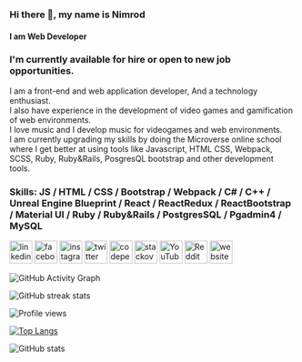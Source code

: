 ### Hi there 👋, my name is Nimrod
#### I am Web Developer 

### I'm currently available for hire or open to new job opportunities.

<p> I am a front-end and web application developer, And a technology enthusiast.<br>
I also have experience in the development of video games and gamification of web environments.<br>
I love music and I develop music for videogames and web environments.
<br>
I am currently upgrading my skills by doing the Microverse online school where I get better at using tools like Javascript, HTML CSS, Webpack, SCSS, Ruby, Ruby&Rails, PosgresQL bootstrap and other development tools.</p>

### Skills: JS / HTML / CSS / Bootstrap / Webpack / C# / C++ / Unreal Engine Blueprint / React / ReactRedux / ReactBootstrap / Material UI / Ruby / Ruby&Rails / PostgresSQL / Pgadmin4 / MySQL



[<img src='https://cdn.jsdelivr.net/npm/simple-icons@3.0.1/icons/linkedin.svg' alt='linkedin' height='40'>](https://www.linkedin.com/in/https://www.linkedin.com/in/nimrod-acosta-734330169//)  [<img src='https://cdn.jsdelivr.net/npm/simple-icons@3.0.1/icons/facebook.svg' alt='facebook' height='40'>](https://www.facebook.com/https://www.facebook.com/NimplayGame)  [<img src='https://cdn.jsdelivr.net/npm/simple-icons@3.0.1/icons/instagram.svg' alt='instagram' height='40'>](https://www.instagram.com/https://www.instagram.com/nimplay.site//)  [<img src='https://cdn.jsdelivr.net/npm/simple-icons@3.0.1/icons/twitter.svg' alt='twitter' height='40'>](https://twitter.com/https://twitter.com/NimrodAcosta)  [<img src='https://cdn.jsdelivr.net/npm/simple-icons@3.0.1/icons/codepen.svg' alt='codepen' height='40'>](https://codepen.io/https://codepen.io/nimrod-acosta)  [<img src='https://cdn.jsdelivr.net/npm/simple-icons@3.0.1/icons/stackoverflow.svg' alt='stackoverflow' height='40'>](https://stackoverflow.com/users/https://stackoverflow.com/users/19497612/nimrod-acosta)  [<img src='https://cdn.jsdelivr.net/npm/simple-icons@3.0.1/icons/youtube.svg' alt='YouTube' height='40'>](https://www.youtube.com/channel/https://www.youtube.com/channel/UCxOatrdUyyZiK5kOv7hUeHQ)  [<img src='https://cdn.jsdelivr.net/npm/simple-icons@3.0.1/icons/reddit.svg' alt='Reddit' height='40'>](https://www.reddit.com/user/https://www.reddit.com/user/nimplay)  [<img src='https://cdn.jsdelivr.net/npm/simple-icons@3.0.1/icons/icloud.svg' alt='website' height='40'>](https://nimplay.blogspot.com/)  

![GitHub Activity Graph](https://activity-graph.herokuapp.com/graph?username=nimplay)  

![GitHub streak stats](https://github-readme-streak-stats.herokuapp.com/?user=nimplay)  

![Profile views](https://gpvc.arturio.dev/nimplay)  


[![Top Langs](https://github-readme-stats.vercel.app/api/top-langs/?username=nimplay)](https://github.com/anuraghazra/github-readme-stats)

![GitHub stats](https://github-readme-stats.vercel.app/api?username=nimplay&show_icons=true&count_private=true)  
